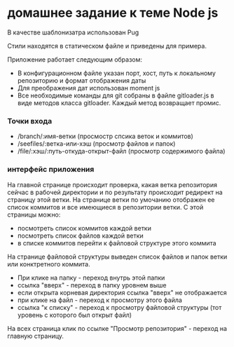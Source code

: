 # домашнее задание к теме Node js

В качестве шаблонизатра использован Pug

Стили находятся в статическом файле и приведены для примера.

Приложение работает следующим образом: 
* В конфигурационном файле указан порт, хост, путь к локальному репозиторию и формат отображения даты
* Для преображения дат использован moment js
* Все необходимые команды для git собраны в файле gitloader.js в виде методов класса gitloader. Каждый метод возвращает промис.

### Точки входа
* /branch/:имя-ветки (просмостр спсика веток и коммитов)
* /seefiles/:ветка-или-хэш (просмотр файлов и папок)
* /file/:хэш/:путь-откуда-открыт-файл (просмотр содержимого файла)

### интерфейс приложения 

На главной странице происходит проверка, какая ветка репозитория сейчас в рабочей директории и по результату происходит редирект на страницу этой ветки. На странице ветки по умочанию отображен ее список коммитов и все имеющиеся в репозитории ветки. С этой страницы можно: 
* посмотреть список коммитов каждой ветки
* посмотреть список файлов каждой ветки
* в списке коммитов перейти к файловой структуре этого коммита

На странице файловой структуры выведен список файлов и папок ветки или конктретного коммита.
* При клике на папку - переход внутрь этой папки
* ссылка "вверх" - переход в папку уровнем выше
* если открыта корневая директория ссылка "вверх" не отображается
* при клике на файл - переход к просмотру этого файла
* ссылка "к списку" - переход к просмотру файловой структуры (тот уровень с которого был открыт файл)

На всех страница клик по ссылке "Просмотр репозитория" - переход на главную страницу.